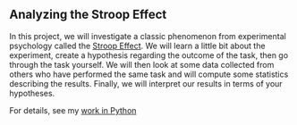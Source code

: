 ## Analyzing the Stroop Effect

In this project, we will investigate a classic phenomenon from experimental psychology called the [Stroop Effect](https://en.wikipedia.org/wiki/Stroop_effect). We will learn a little bit about the experiment, create a hypothesis regarding the outcome of the task, then go through the task yourself. We will then look at some data collected from others who have performed the same task and will compute some statistics describing the results. Finally, we will interpret our results in terms of your hypotheses.

For details, see my [work in Python](https://github.com/feiyu0304/Stroop-Effect/blob/master/Test%20a%20Perceptual%20Phenomenon.ipynb)




